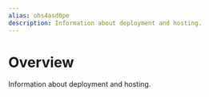 ```yaml
---
alias: ohs4asd0pe
description: Information about deployment and hosting.
---
```


# Overview

Information about deployment and hosting.